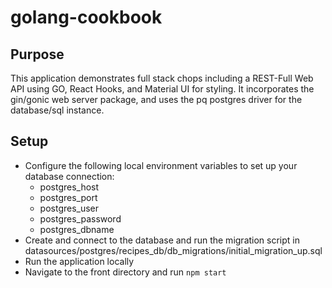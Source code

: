 # golang-cookbook

## Purpose
This application demonstrates full stack chops including a REST-Full Web API using GO, React Hooks, and Material UI for styling.  It incorporates the gin/gonic web server package, and uses the pq postgres driver for the database/sql instance.

## Setup
- Configure the following local environment variables to set up your database connection:
    - postgres_host
    - postgres_port
    - postgres_user
    - postgres_password
    - postgres_dbname 
- Create and connect to the database and run the migration script in datasources/postgres/recipes_db/db_migrations/initial_migration_up.sql
- Run the application locally
- Navigate to the front directory and run `npm start`
